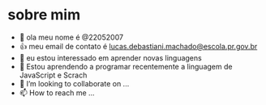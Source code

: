 # sobre mim
- 👋 ola meu nome é @22052007
- 👍 meu email de contato  é lucas.debastiani.machado@escola.pr.gov.br 
- 👀 eu estou interessado em aprender novas linguagens
- 🌱 Estou aprendendo a programar recentemente a linguagem de JavaScript e Scrach
- 💞️ I’m looking to collaborate on ...
- 📫 How to reach me ...

<!---
22052007/22052007 is a ✨ special ✨ repository because its `README.md` (this file) appears on your GitHub profile.
You can click the Preview link to take a look at your changes.
--->
